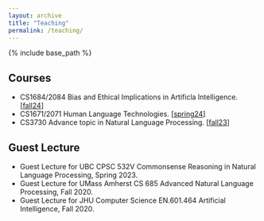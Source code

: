 ```yaml
---
layout: archive
title: "Teaching"
permalink: /teaching/
---
```


{% include base_path %}

## Courses

 - CS1684/2084 Bias and Ethical Implications in Artificla Intelligence. [[fall24](https://imminent-honey-ff0.notion.site/CS-1684-2084-Fall-2024-27166af9a07d421891c38afb0634f7b4?pvs=4)]
 - CS1671/2071 Human Language Technologies. [[spring24](https://imminent-honey-ff0.notion.site/CS-1671-2071-Spring-2024-28d63260b5bd4656af5331b8c66b0c99?pvs=74)]
 - CS3730 Advance topic in Natural Language Processing. [[fall23](https://imminent-honey-ff0.notion.site/CS-3730-Fall-2023-aa264409413a4bb386d670d5cd6e8f78)]

## Guest Lecture
 - Guest Lecture for UBC CPSC 532V Commonsense Reasoning in Natural Language Processing, Spring 2023.  
 - Guest Lecture for UMass Amherst CS 685 Advanced Natural Language Processing, Fall 2020.
 - Guest Lecture for JHU Computer Science EN.601.464 Artificial Intelligence, Fall 2020.
